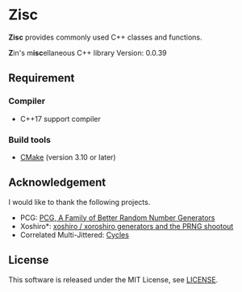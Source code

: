 # Zisc #

**Zisc** provides commonly used C++ classes and functions.

**Z**in's m**isc**ellaneous C++ library
Version: 0.0.39

## Requirement ##

### Compiler ###

* C++17 support compiler

### Build tools ###

* [CMake](https://cmake.org/) (version 3.10 or later)

## Acknowledgement ##

I would like to thank the following projects.

* PCG: [PCG, A Family of Better Random Number Generators](http://www.pcg-random.org/)
* Xoshiro\*: [xoshiro / xoroshiro generators and the PRNG shootout](http://xoshiro.di.unimi.it/)
* Correlated Multi-Jittered: [Cycles](https://www.cycles-renderer.org/)

## License ##

This software is released under the MIT License,
see [LICENSE](LICENSE).
